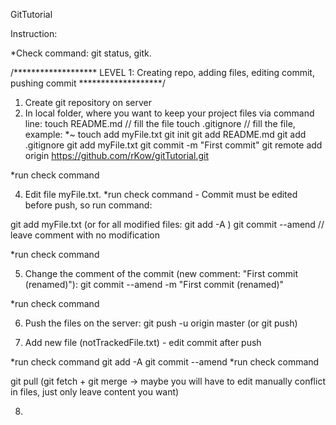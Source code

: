 GitTutorial


Instruction:

*Check command: git status, gitk. 


/******************* LEVEL 1: Creating repo, adding files, editing commit, pushing commit *******************/

1. Create git repository on server
2. In local folder, where you want to keep your project files via command line:
touch README.md // fill the file
touch .gitignore // fill the file, example: *~
touch add myFile.txt
git init
git add README.md
git add .gitignore
git add myFile.txt
git commit -m "First commit"
git remote add origin https://github.com/rKow/gitTutorial.git

*run check command

4. Edit file myFile.txt. 
*run check command - Commit must be edited before push, so run command:

git add myFile.txt (or for all modified files: git add -A )
git commit --amend // leave comment with no modification

*run check command

5. Change the comment of the commit (new comment: "First commit (renamed)"):
git commit --amend -m "First commit (renamed)"

*run check command

6. Push the files on the server:
git push -u origin master (or git push)

7. Add new file (notTrackedFile.txt) - edit commit after push

*run check command
git add -A
git commit --amend
*run check command

git pull (git fetch + git merge -> maybe you will have to edit manually conflict in files, just only leave content you want)

8.

 

